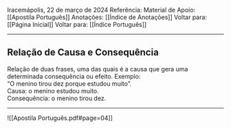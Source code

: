 Iracemápolis, 22 de março de 2024
Referência:
Material de Apoio: [[Apostila Português]]
Anotações: [[Índice de Anotações]]
Voltar para: [[Página Inicial]]
Voltar para: [[Índice Português]]
___________________
## Relação de Causa e Consequência
Relação de duas frases, uma das quais é a causa que gera uma determinada consequência ou efeito.
	Exemplo:  
	“O menino tirou dez porque estudou muito”.  
	Causa: o menino estudou muito.  
	Consequência: o menino tirou dez.

___________________

![[Apostila Português.pdf#page=04]]
